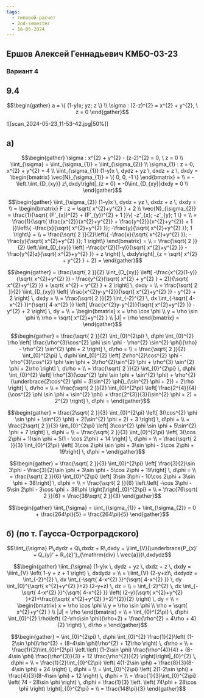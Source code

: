 ```yaml
---
tags:
  - типовой-расчет
  - 2nd-semester
  - 16-05-2024
---
```


## Ершов Алексей Геннадьевич КМБО-03-23

### Вариант 4

## 9.4

$$\begin{gather}
a = \{ (1-y)x; yz; z \} \\
\sigma : (2-z)^{2} = x^{2} + y^{2}, \ z = 0
\end{gather}$$

![[scan_2024-05-23_11-53-42.jpg|50%]]

## а)

$$\begin{gather}
\sigma : x^{2} + y^{2} - (z-2)^{2} = 0, \ z = 0 \\
\iint_{\sigma} = \iint_{\sigma_{1}} + \iint_{\sigma_{2}} \\
\sigma_{1} : z = 0, x^{2} + y^{2} = 4 \\
\iint_{\sigma_{1}} (1-y)x \, dydz + yz \, dxdz + z \, dxdy = \begin{bmatrix}
\vec{N}_{\sigma_{1}} = \{ 0, 0, -1 \}
\end{bmatrix} = \\
= -\left.\iint_{D_{xy}} z\,dxdy\right|_{z = 0} = -0\iint_{D_{xy}}dxdy = 0 \\
\end{gather}$$

$$\begin{gather}
\iint_{\sigma_{2}} (1-y)x \, dydz + yz \, dxdz + z \, dxdy = \\
= \begin{bmatrix}
F : z = \sqrt{ x^{2}+y^{2} } + 2 \\
\vec{N}_{\sigma_{2}} = \frac{1}{\sqrt{ (F'_{x})^{2} + (F'_{y})^{2} + 1 }}\{ -z'_{x}; -z'_{y}; 1 \} = \\
= \frac{1}{\sqrt{ \frac{x^{2}}{x^{2}+y^{2}} + \frac{y^{2}}{x^{2}+y^{2}} + 1 }}\left\{ -\frac{x}{\sqrt{ x^{2}+y^{2} }}; -\frac{y}{\sqrt{ x^{2}+y^{2} }}; 1 \right\} = \\
= \frac{\sqrt{ 2 }}{2}\left\{ -\frac{x}{\sqrt{ x^{2}+y^{2} }}; -\frac{y}{\sqrt{ x^{2}+y^{2} }}; 1 \right\}
\end{bmatrix} = \\
= \frac{\sqrt{ 2 }}{2} \left.\iint_{D_{xy}} \left[ -\frac{x^{2}(1-y)}{\sqrt{ x^{2}+y^{2} }} - \frac{y^{2}z}{\sqrt{ x^{2}+y^{2} }} + z \right] \, dxdy\right|_{z = \sqrt{ x^{2} + y^{2} } + 2} =
\end{gather}$$

$$\begin{gather}
= \frac{\sqrt{ 2 }}{2} \iint_{D_{xy}} \left[ -\frac{x^{2}(1-y)}{\sqrt{ x^{2}+y^{2} }} - \frac{y^{2}(\sqrt{ x^{2} + y^{2} } + 2)}{\sqrt{ x^{2}+y^{2} }} + \sqrt{ x^{2} + y^{2} } + 2 \right] \, dxdy = \\
= \frac{\sqrt{ 2 }}{2} \iint_{D_{xy}} \left[ \frac{x^{2}y-y^{2}}{\sqrt{ x^{2}+y^{2} }} - y^{2} + 2 \right] \, dxdy = \\
= \frac{\sqrt{ 2 }}{2} \int_{-2}^{2}  \, dx \int_{-\sqrt{ 4-x^{2} }}^{\sqrt{ 4-x^{2} }} \left[ \frac{x^{2}y-y^{2}}{\sqrt{ x^{2}+y^{2} }} - y^{2} + 2 \right] \, dy = \\
= \begin{bmatrix}
x = \rho \cos \phi \\
y = \rho \sin \phi \\
\rho = \sqrt{ x^{2}+y^{2} } \\
|J| = \rho
\end{bmatrix} =
\end{gather}$$

$$\begin{gather}
= \frac{\sqrt{ 2 }}{2} \int_{0}^{2\pi} \, d\phi \int_{0}^{2} \rho \left[ \frac{\rho^{3}\cos^{2} \phi \sin \phi - \rho^{2} \sin^{2} \phi}{\rho} - \rho^{2} \sin^{2} \phi + 2 \right]  \, d\rho = \\
= \frac{\sqrt{ 2 }}{2} \int_{0}^{2\pi} \, d\phi \int_{0}^{2} \left[ 2\rho^{2}\cos^{2} \phi - \rho^{3}\cos^{2} \phi \sin \phi  + 3\rho^{2}\sin^{2} \phi + \rho^{3} \sin^{2} \phi + 2\rho \right]  \, d\rho = \\
= \frac{\sqrt{ 2 }}{2} \int_{0}^{2\pi} \, d\phi \int_{0}^{2} \left[ \rho^{3}(\cos^{2} \phi \sin \phi + \sin^{2} \phi) + \rho^{2}(\underbrace{2\cos^{2} \phi + 3\sin^{2} \phi}_{\sin^{2} \phi + 2}) + 2\rho \right]  \, d\rho = \\
= \frac{\sqrt{ 2 }}{2} \int_{0}^{2\pi} \left[ \frac{2^{4}}{4}(\cos^{2} \phi \sin \phi + \sin^{2} \phi) + \frac{2^{3}}{3}(\sin^{2} \phi + 2) + 2^{2} \right]  \, d\phi = 
\end{gather}$$

$$\begin{gather}
= \frac{2\sqrt{ 2 }}{3} \int_{0}^{2\pi} \left[ 3(\cos^{2} \phi \sin \phi + \sin^{2} \phi) + 2(\sin^{2} \phi + 2) + 3 \right]  \, d\phi = \\
= \frac{2\sqrt{ 2 }}{3} \int_{0}^{2\pi} \left[ 3\cos^{2} \phi \sin \phi + 5\sin^{2} \phi + 7 \right]  \, d\phi = \\
= \frac{\sqrt{ 2 }}{3} \int_{0}^{2\pi} \left[ 3(\cos 2\phi + 1)\sin \phi + 5(1 - \cos 2\phi) + 14 \right]  \, d\phi = \\
= \frac{\sqrt{ 2 }}{3} \int_{0}^{2\pi} \left[ 3\cos 2\phi \sin \phi + 3\sin \phi - 5\cos 2\phi + 19\right]  \, d\phi =
\end{gather}$$

$$\begin{gather}
= \frac{\sqrt{ 2 }}{3} \int_{0}^{2\pi} \left[ \frac{3}{2}\sin 3\phi - \frac{3}{2}\sin \phi + 3\sin \phi - 5\cos 2\phi + 19\right]  \, d\phi = \\
= \frac{\sqrt{ 2 }}{6} \int_{0}^{2\pi} \left[ 3\sin 3\phi - 10\cos 2\phi  + 3\sin \phi + 38\right]  \, d\phi = \\
= \frac{\sqrt{ 2 }}{6} \left.\left[ -\cos 3\phi - 5\sin 2\phi - 3\cos \phi + 38\phi \right]\right|_{0}^{2\pi} = \\
= \frac{76\sqrt{ 2 }}{6} = \frac{38\sqrt{ 2 }}{3}
\end{gather}$$

$$\begin{gather}
\iint_{\sigma} = \iint_{\sigma_{1}} + \iint_{\sigma_{2}} = 0 + \frac{264\pi}{5} = \frac{264\pi}{5}
\end{gather}$$

## б) (по т. Гаусса-Остроградского)

$$\iint_{\sigma} P\,dydz + Q\,dxdz + R\,dxdy = \iiint_{V}(\underbrace{P_{x}' + Q_{y}' + R_{z}'}_{\mathrm{div} \ \vec{a}})\,dxdydz$$

$$\begin{gather}
\iint_{\sigma} (1-y)x \, dydz + yz \, dxdz + z \, dxdy = \iiint_{V} \left( 1-y + z + 1 \right) \, dxdydz = \\
= \iiint_{V} (2-y+z)\, dxdydz = \int_{-2}^{2}  \, dx \int_{-\sqrt{ 4-x^{2} }}^{\sqrt{ 4-x^{2} }}  \, dy \int_{0}^{\sqrt{ x^{2}+y^{2} }+2} (2-y+z) \, dz = \\
= \int_{-2}^{2}  \, dx \int_{-\sqrt{ 4-x^{2} }}^{\sqrt{ 4-x^{2} }} \left( (2-y)(\sqrt{ x^{2}+y^{2} }+2)+\frac{(\sqrt{ x^{2}+y^{2} }+2)^{2}}{2} \right) \, dy = \\
= \begin{bmatrix}
x = \rho \cos \phi \\
y = \rho \sin \phi \\
\rho = \sqrt{ x^{2}+y^{2} } \\
|J| = \rho
\end{bmatrix} = \\
= \int_{0}^{2\pi} \, d\phi \int_{0}^{2} \rho\left( (2-\rho\sin \phi)(\rho+2)  + \frac{\rho^{2} + 4\rho + 4}{2} \right)  \, d\rho =
\end{gather}$$

$$\begin{gather}
= \int_{0}^{2\pi} \, d\phi \int_{0}^{2} \frac{1}{2}\left( (1-2\sin \phi)\rho^{3} + (8-4\sin \phi)\rho^{2} + 12\rho \right) \, d\rho = \\
= \frac{1}{2}\int_{0}^{2\pi} \left.\left( (1-2\sin \phi) \frac{\rho^{4}}{4} + (8-4\sin \phi) \frac{\rho^{3}}{3} + 12 \frac{\rho^{2}}{2} \right)\right|_{0}^{2} \, d\phi = \\
= \frac{1}{2}\int_{0}^{2\pi} \left( 4(1-2\sin \phi)  + \frac{8}{3}(8-4\sin \phi) + 24 \right) \, d\phi = \\
= \int_{0}^{2\pi} \left( 2(1-2\sin \phi)  + \frac{4}{3}(8-4\sin \phi) + 12 \right) \, d\phi = \\
= \frac{1}{3}\int_{0}^{2\pi} \left( 74 - 28\sin \phi \right) \, d\phi = \frac{1}{3} \left. \left( 74\phi + 28\cos \phi \right) \right|_{0}^{2\pi} = \\
= \frac{148\pi}{3}
\end{gather}$$
